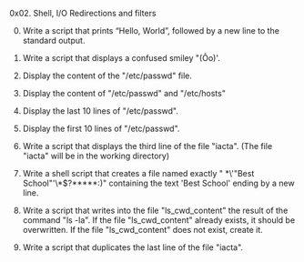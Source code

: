 0x02. Shell, I/O Redirections and filters

0. Write a script that prints “Hello, World”, followed by a new line to the standard output.

1. Write a script that displays a confused smiley "(Ôo)'.

2. Display the content of the "/etc/passwd" file.

3. Display the content of "/etc/passwd" and "/etc/hosts"

4. Display the last 10 lines of "/etc/passwd".

5. Display the first 10 lines of "/etc/passwd".

6. Write a script that displays the third line of the file "iacta". (The file "iacta" will be in the working directory)

7. Write a shell script that creates a file named exactly " \*\\'"Best School"\'\\*$\?\*\*\*\*\*:)" containing the text 'Best School' ending by a new line.

8. Write a script that writes into the file "ls_cwd_content" the result of the command "ls -la". If the file "ls_cwd_content" already exists, it should be overwritten. If the file "ls_cwd_content" does not exist, create it.

9. Write a script that duplicates the last line of the file "iacta".

